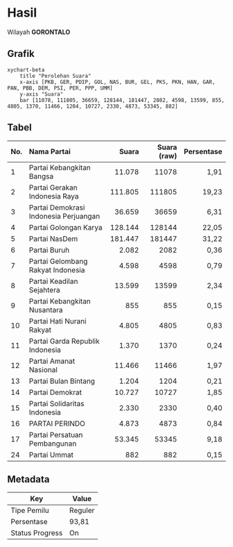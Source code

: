 # Hasil

Wilayah **GORONTALO**

## Grafik

```mermaid
xychart-beta
    title "Perolehan Suara"
    x-axis [PKB, GER, PDIP, GOL, NAS, BUR, GEL, PKS, PKN, HAN, GAR, PAN, PBB, DEM, PSI, PER, PPP, UMM]
    y-axis "Suara"
    bar [11078, 111805, 36659, 128144, 181447, 2082, 4598, 13599, 855, 4805, 1370, 11466, 1204, 10727, 2330, 4873, 53345, 882]
```

## Tabel

| No. | Nama Partai                           | Suara   | Suara (raw) | Persentase |
|:--- |:------------------------------------- | -------:| -----------:| ----------:|
| 1   | Partai Kebangkitan Bangsa             | 11.078  | 11078       | 1,91       |
| 2   | Partai Gerakan Indonesia Raya         | 111.805 | 111805      | 19,23      |
| 3   | Partai Demokrasi Indonesia Perjuangan | 36.659  | 36659       | 6,31       |
| 4   | Partai Golongan Karya                 | 128.144 | 128144      | 22,05      |
| 5   | Partai NasDem                         | 181.447 | 181447      | 31,22      |
| 6   | Partai Buruh                          | 2.082   | 2082        | 0,36       |
| 7   | Partai Gelombang Rakyat Indonesia     | 4.598   | 4598        | 0,79       |
| 8   | Partai Keadilan Sejahtera             | 13.599  | 13599       | 2,34       |
| 9   | Partai Kebangkitan Nusantara          | 855     | 855         | 0,15       |
| 10  | Partai Hati Nurani Rakyat             | 4.805   | 4805        | 0,83       |
| 11  | Partai Garda Republik Indonesia       | 1.370   | 1370        | 0,24       |
| 12  | Partai Amanat Nasional                | 11.466  | 11466       | 1,97       |
| 13  | Partai Bulan Bintang                  | 1.204   | 1204        | 0,21       |
| 14  | Partai Demokrat                       | 10.727  | 10727       | 1,85       |
| 15  | Partai Solidaritas Indonesia          | 2.330   | 2330        | 0,40       |
| 16  | PARTAI PERINDO                        | 4.873   | 4873        | 0,84       |
| 17  | Partai Persatuan Pembangunan          | 53.345  | 53345       | 9,18       |
| 24  | Partai Ummat                          | 882     | 882         | 0,15       |


## Metadata

| Key             | Value   |
| --------------- | ------- |
| Tipe Pemilu     | Reguler |
| Persentase      | 93,81   |
| Status Progress | On      |



